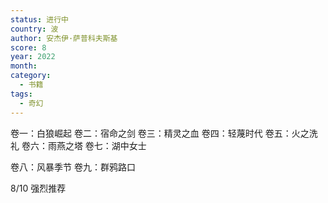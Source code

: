 ```yaml
---
status: 进行中
country: 波
author: 安杰伊·萨普科夫斯基
score: 8
year: 2022
month:
category:
  - 书籍
tags:
  - 奇幻
---
```

卷一：白狼崛起
卷二：宿命之剑
卷三：精灵之血
卷四：轻蔑时代
卷五：火之洗礼
卷六：雨燕之塔
卷七：湖中女士

卷八：风暴季节
卷九：群鸦路口

8/10 强烈推荐

